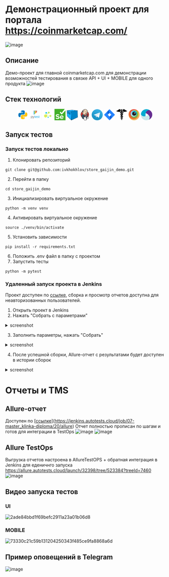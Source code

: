 # Демонстрационный проект для портала https://coinmarketcap.com/
![image](https://github.com/ivkhokhlov/demo-autoqa-coinmarketcap/assets/58159018/6917e381-31e7-4e64-bd17-dea6fa2c2ea2)

## Описание
Демо-проект для главной coinmarketcap.com для демонстрации возможностей тестирования в связке API + UI + MOBILE для одного продукта
![image](https://github.com/ivkhokhlov/demo-autoqa-coinmarketcap/assets/58159018/5d7682a4-e82c-4f58-bd1b-c539f3e009cd)


## Стек технологий
<p  align="center">
<code><img width="7%" title="Python" src="assets/python.png"></code>
<code><img width="7%" title="Pytest" src="assets/pytest.png"></code>
<code><img width="7%" title="Selene" src="assets/selene.png"></code>
<code><img width="7%" title="Selenium" src="assets/selenium.png"></code>
<code><img width="7%" title="Selenoid" src="assets/selenoid.png"></code>
<code><img width="7%" title="Jenkins" src="assets/jenkins.png"></code>
<code><img width="7%" title="Telegram" src="assets/tg.png"></code>
<code><img width="7%" title="Jenkins" src="assets/jira.png"></code>
<code><img width="7%" title="Telegram" src="assets/requests.png"></code>
<code><img width="7%" title="Telegram" src="assets/browserstack.png"></code>
<code><img width="7%" title="Telegram" src="assets/appium.png"></code>
</p>

## Запуск тестов
### Запуск тестов локально
1. Клонировать репозиторий
```
git clone git@github.com:ivkhokhlov/store_gaijin_demo.git
```
2. Перейти в папку
```
cd store_gaijin_demo
```
3. Инициализировать виртуальное окружение
```
python -m venv venv
```
4. Активировать виртуальное окружение
```
source ./venv/bin/activate
```
5. Установить зависимости
```
pip install -r requirements.txt
```
6. Положить .env файл в папку с проектом
7. Запустить тесты
```
python -m pytest
```
### Удаленный запуск проекта в Jenkins
Проект доступен по [ссылке](https://jenkins.autotests.cloud/job/C07-master_klinka-store_gaijin_demo/), сборка и просмотр отчетов доступна для неавторизованных пользователей.
1. Открыть проект в Jenkins
2. Нажать "Собрать с параметрами"
<details><summary>screenshot</summary><img src=https://github.com/ivkhokhlov/store_gaijin_demo/assets/58159018/856de153-56cf-4511-975e-473a0479eede></details>

3. Заполнить параметры, нажать "Собрать"
<details><summary>screenshot</summary><img src=https://github.com/ivkhokhlov/store_gaijin_demo/assets/58159018/8f318a87-a210-4293-af4c-f0b92d9e086d></details>

4. После успешной сборки, Allure-отчет с результатами будет доступен в истории сборок
<details><summary>screenshot</summary><img src=https://github.com/ivkhokhlov/store_gaijin_demo/assets/58159018/8a3e48cf-a4fd-4a82-bc6c-c41b0213d6e3></details>

# Отчеты и TMS
## Allure-отчет
Доступен по [[ссылке](https://jenkins.autotests.cloud/job/C07-master_klinka-store_gaijin_demo/16/allure/)](https://jenkins.autotests.cloud/job/07-master_klinka-diploma/20/allure)
Отчет полностью прописан по шагам и готов для интеграции в TestOps
![image](https://github.com/ivkhokhlov/demo-autoqa-coinmarketcap/assets/58159018/b6f22bc0-5958-4559-bd6e-36c1d3336c61)
![image](https://github.com/ivkhokhlov/demo-autoqa-coinmarketcap/assets/58159018/0178c9d5-0ccc-42a2-b28c-c921c27ad4f3)

## Allure TestOps
Выгрузка отчетов настроена в AllureTestOPS + обратная интеграция в Jenkins для еденичнго запуска
https://allure.autotests.cloud/launch/32398/tree/523384?treeId=7460
![image](https://github.com/ivkhokhlov/demo-autoqa-coinmarketcap/assets/58159018/338a1d28-0a63-4b15-a523-41bd050972ec)

## Видео запуска тестов
### UI
![2ade84bbd1f69befc2911a23a01b06d8](https://github.com/ivkhokhlov/demo-autoqa-coinmarketcap/assets/58159018/240e67c9-c053-4032-ab20-1757fdc70547)
### MOBILE
![73330c21c59b131204250343f485ce9fa8868a6d](https://github.com/ivkhokhlov/demo-autoqa-coinmarketcap/assets/58159018/237224df-2a14-4a64-b8cd-178e65d13d0d)
## Пример оповещений в Telegram
![image](https://github.com/ivkhokhlov/demo-autoqa-coinmarketcap/assets/58159018/b089374e-c75a-426f-82c1-dc5b2033697a)


